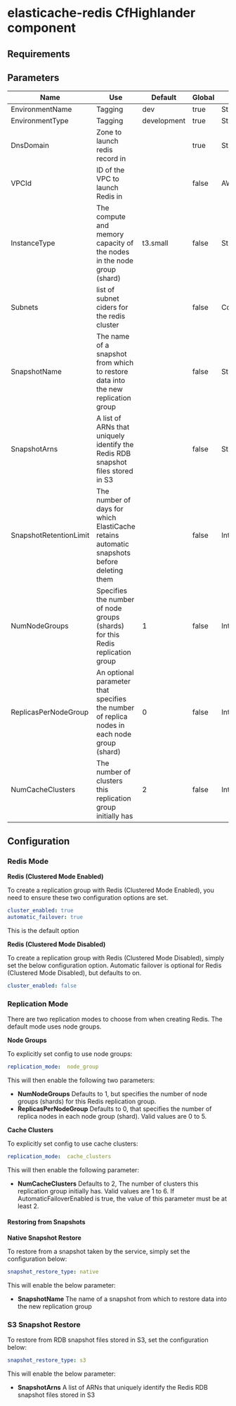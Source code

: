 # elasticache-redis CfHighlander component

## Requirements

## Parameters

| Name | Use | Default | Global | Type | Allowed Values |
| ---- | --- | ------- | ------ | ---- | -------------- |
| EnvironmentName | Tagging | dev | true | String
| EnvironmentType | Tagging | development | true | String | ['development','production']
| DnsDomain | Zone to launch redis record in | | true | String
| VPCId | ID of the VPC to launch Redis in |  | false | AWS::EC2::VPC::Id
| InstanceType | The compute and memory capacity of the nodes in the node group (shard) | t3.small | false | String
| Subnets | list of subnet ciders for the redis cluster |  | false | CommaDelimitedList
| SnapshotName | The name of a snapshot from which to restore data into the new replication group |  | false | String
| SnapshotArns | A list of ARNs that uniquely identify the Redis RDB snapshot files stored in S3 | | false | String
| SnapshotRetentionLimit | The number of days for which ElastiCache retains automatic snapshots before deleting them | | false | Integer
| NumNodeGroups | Specifies the number of node groups (shards) for this Redis replication group | 1 | false | Integer |
| ReplicasPerNodeGroup | An optional parameter that specifies the number of replica nodes in each node group (shard) | 0 | false | Integer | [0, 1, 2, 3, 4, 5]
| NumCacheClusters | The number of clusters this replication group initially has | 2 | false | Integer | [1, 2, 3, 4, 5, 6]

## Configuration

### Redis Mode

**Redis (Clustered Mode Enabled)**

To create a replication group with Redis (Clustered Mode Enabled), you need to ensure these two configuration options are set. 

```yaml
cluster_enabled: true
automatic_failover: true
```

This is the default option

**Redis (Clustered Mode Disabled)**

To create a replication group with Redis (Clustered Mode Disabled), simply set the below configuration option. Automatic failover is optional for Redis (Clustered Mode Disabled), but defaults to on.

```yaml
cluster_enabled: false
```


### Replication Mode

There are two replication modes to choose from when creating Redis. The default mode uses node groups.

**Node Groups**

To explicitly set config to use node groups:

```yaml
replication_mode:  node_group
```

This will then enable the following two parameters:

- **NumNodeGroups** Defaults to 1, but specifies the number of node groups (shards) for this Redis replication group.
- **ReplicasPerNodeGroup** Defaults to 0, that specifies the number of replica nodes in each node group (shard). Valid values are 0 to 5.

**Cache Clusters**

To explicitly set config to use cache clusters:

```yaml
replication_mode:  cache_clusters
```

This will then enable the following parameter:

- **NumCacheClusters** Defaults to 2, The number of clusters this replication group initially has. Valid values are 1 to 6. If AutomaticFailoverEnabled is true, the value of this parameter must be at least 2.

#### Restoring from Snapshots

**Native Snapshot Restore**

To restore from a snapshot taken by the service, simply set the configuration below:

```yaml
snapshot_restore_type: native
```

This will enable the below parameter:

- **SnapshotName** The name of a snapshot from which to restore data into the new replication group

### S3 Snapshot Restore

To restore from RDB snapshot files stored in S3, set the configuration below:

```yaml
snapshot_restore_type: s3
```

This will enable the below parameter:

- **SnapshotArns** A list of ARNs that uniquely identify the Redis RDB snapshot files stored in S3

